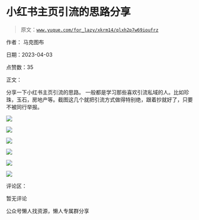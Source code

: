 # 小红书主页引流的思路分享

> 原文：[`www.yuque.com/for_lazy/xkrm14/qlxh2p7w69ioufrz`](https://www.yuque.com/for_lazy/xkrm14/qlxh2p7w69ioufrz)



作者： 马克图布



日期：2023-04-03



点赞数：35

<ne-hole id="ue636c54a" data-lake-id="ue636c54a">

正文：



分享一下小红书主页引流的思路。 一般都是学习那些喜欢引流私域的人。比如珍珠，玉石，房地产等。截图这几个就把引流方式做得特别绝，跟着抄就好了，只要不被同行举报。



![](img/e06581a6340ab138b022a52d0428e7cf.png)



![](img/d9121110a31ae93ec0b517901a2abe13.png)



![](img/b68f3e973e1082787f5ab2b2294814ce.png)



![](img/c58440796a3e952d09df022334aedb60.png)



![](img/5197715fdcf6c14be94f1952534e3a6f.png)



![](img/c66a216eac49a0391fef9205c3891d4a.png)

<ne-hole id="u4fa53ff5" data-lake-id="u4fa53ff5">

评论区：



暂无评论

<ne-hole id="u0da1951a" data-lake-id="u0da1951a">

公众号懒人找资源，懒人专属群分享

</ne-hole></ne-hole></ne-hole>